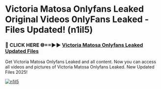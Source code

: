 # Victoria Matosa Onlyfans Leaked Original Videos 0nlyFans Leaked - Files Updated! (n1il5)

<h3>🔴 CLICK HERE 🌐==►► <a href="https://tinyurl.com/2wckxsce" rel="nofollow">Victoria Matosa Onlyfans Leaked Updated Files</a></h3>

Get Victoria Matosa Onlyfans Leaked and all content. Now you can access all videos and pictures of Victoria Matosa Onlyfans Leaked. New Updated Files 2025!

[![n1il5](https://i.imgur.com/AFduVYN.gif)](https://tinyurl.com/2wckxsce)
